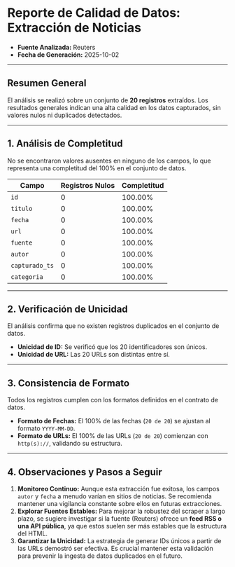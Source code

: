 # Reporte de Calidad de Datos: Extracción de Noticias

- **Fuente Analizada:** Reuters
- **Fecha de Generación:** 2025-10-02

---

## Resumen General 

El análisis se realizó sobre un conjunto de **20 registros** extraídos. Los resultados generales indican una alta calidad en los datos capturados, sin valores nulos ni duplicados detectados.

---

##  1. Análisis de Completitud

No se encontraron valores ausentes en ninguno de los campos, lo que representa una completitud del 100% en el conjunto de datos.

| Campo         | Registros Nulos | Completitud |
|---------------|-----------------|-------------|
| `id`          | 0               | 100.00%     |
| `titulo`      | 0               | 100.00%     |
| `fecha`       | 0               | 100.00%     |
| `url`         | 0               | 100.00%     |
| `fuente`      | 0               | 100.00%     |
| `autor`       | 0               | 100.00%     |
| `capturado_ts`| 0               | 100.00%     |
| `categoria`   | 0               | 100.00%     |

---

## 2. Verificación de Unicidad

El análisis confirma que no existen registros duplicados en el conjunto de datos.

- **Unicidad de ID:** Se verificó que los 20 identificadores son únicos.
- **Unicidad de URL:** Las 20 URLs son distintas entre sí.

---

## 3. Consistencia de Formato

Todos los registros cumplen con los formatos definidos en el contrato de datos.

- **Formato de Fechas:** El 100% de las fechas (`20 de 20`) se ajustan al formato `YYYY-MM-DD`.
- **Formato de URLs:** El 100% de las URLs (`20 de 20`) comienzan con `http(s)://`, validando su estructura.

---

## 4. Observaciones y Pasos a Seguir

1.  **Monitoreo Continuo:** Aunque esta extracción fue exitosa, los campos `autor` y `fecha` a menudo varían en sitios de noticias. Se recomienda mantener una vigilancia constante sobre ellos en futuras extracciones.
2.  **Explorar Fuentes Estables:** Para mejorar la robustez del scraper a largo plazo, se sugiere investigar si la fuente (Reuters) ofrece un **feed RSS o una API pública**, ya que estos suelen ser más estables que la estructura del HTML.
3.  **Garantizar la Unicidad:** La estrategia de generar IDs únicos a partir de las URLs demostró ser efectiva. Es crucial mantener esta validación para prevenir la ingesta de datos duplicados en el futuro.